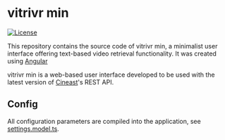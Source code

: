 # vitrivr min
[![License](https://img.shields.io/badge/License-MIT-blueviolet)](#license)


This repository contains the source code of vitrivr min, a minimalist user interface offering text-based video retrieval functionality. It was created using [Angular](https://angular.io/)

vitrivr min is a web-based user interface developed to be used with the latest version of [Cineast](https://github.com/vitrivr/cineast)'s REST API.

## Config

All configuration parameters are compiled into the application, see [settings.model.ts](https://github.com/vitrivr/vitrivr-ng-min/blob/main/src/app/settings.model.ts).
